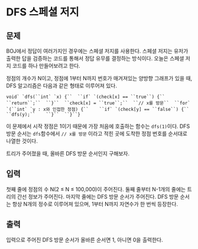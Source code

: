 # DFS 스페셜 저지  

## 문제

BOJ에서 정답이 여러가지인 경우에는 스페셜 저지를 사용한다. 스페셜 저지는 유저가 출력한 답을 검증하는 코드를 통해서 정답 유무를 결정하는 방식이다. 오늘은 스페셜 저지 코드를 하나 만들어보려고 한다.

정점의 개수가 N이고, 정점에 1부터 N까지 번호가 매겨져있는 양방향 그래프가 있을 때, DFS 알고리즘은 다음과 같은 형태로 이루어져 있다.

```
void` `dfs(``int` `x) {``  ``if` `(check[x] == ``true``) {``    ``return``;``  ``}``  ``check[x] = ``true``;``  ``// x를 방문``  ``for` `(``int` `y : x와 인접한 정점) {``    ``if` `(check[y] == ``false``) {``      ``dfs(y);``    ``}``  ``}``}
```

이 문제에서 시작 정점은 1이기 때문에 가장 처음에 호출하는 함수는 `dfs(1)`이다. DFS 방문 순서는 `dfs`함수에서 `// x를 방문` 이라고 적힌 곳에 도착한 정점 번호를 순서대로 나열한 것이다.

트리가 주어졌을 때, 올바른 DFS 방문 순서인지 구해보자.

## 입력

첫째 줄에 정점의 수 N(2 ≤ N ≤ 100,000)이 주어진다. 둘째 줄부터 N-1개의 줄에는 트리의 간선 정보가 주어진다. 마지막 줄에는 DFS 방문 순서가 주어진다. DFS 방문 순서는 항상 N개의 정수로 이루어져 있으며, 1부터 N까지 자연수가 한 번씩 등장한다.

## 출력

입력으로 주어진 DFS 방문 순서가 올바른 순서면 1, 아니면 0을 출력한다.
